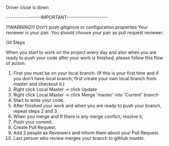Driver close is down

-----------------IMPORTANT--------------------

!!!WARNING!!!
Don't push gitignore or configuration.properties 
Your reviewer is your pair. You should choose your pair as pull request reviewer.

Git Steps

When you start to work on the project every day and also when you are ready to push your code after your work is finished, please follow this flow of action:

1. First you must be on your local branch. (If this is your first time and if you don’t have local branch, first create your own local branch from master and checkout it.)
2. Right click Local Master -> click Update
3. Right click Local Master -> click Merge 'master' into 'Current' branch
4. Start to write your code.
5. After finished your work and when you are ready to push your branch, repeat steps 2 and 3.
6. When you merge and If there is any merge conflict, resolve it,
7.  Push your commit.
8. Create Pull Request.
9. Add 2 people as Reviewers and inform them about your Pull Request.
10. Last person who review merges your branch to gitHub master. 